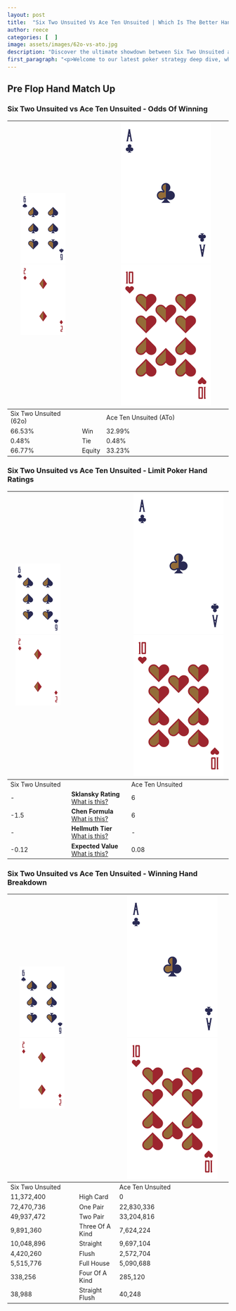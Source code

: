```yaml
---
layout: post
title:  "Six Two Unsuited Vs Ace Ten Unsuited | Which Is The Better Hand In Poker? A Complete Guide"
author: reece
categories: [  ]
image: assets/images/62o-vs-ato.jpg
description: "Discover the ultimate showdown between Six Two Unsuited and Ace Ten Unsuited in poker! Uncover the odds, strategies, and scenarios where one hand triumphs over the other. Get ready to up your poker game with this thrilling analysis."
first_paragraph: "<p>Welcome to our latest poker strategy deep dive, where we're pitting two distinct hands against each other in a high-stakes showdown: Six Two Unsuited vs Ace Ten Unsuited.</p><p>In the dynamic world of poker, every decision counts, and knowing which hand holds the upper hand is key to your success at the table.</p><p>In this article, we'll dissect these two hands, explore the scenarios where one dominates the other, and equip you with the knowledge to make strategic choices that can tip the odds in your favor.</p><p>Get ready to unravel the intriguing dynamics of these poker hands and elevate your game to new heights.</p>"
---
```




[comment]: # (sp0)

## Pre Flop Hand Match Up

<div class="table hand-ratings" markdown="1"> 



### Six Two Unsuited vs Ace Ten Unsuited - Odds Of Winning


    
| ![image info](assets/images/hand1/6.png) ![image info](assets/images/hand1/2o.png) |  | ![image info](assets/images/hand2/A.png) ![image info](assets/images/hand2/To.png) |
| -------- | -------- | -------- |
| Six Two Unsuited (62o) |  | Ace Ten Unsuited (ATo) |
| 66.53% | Win | 32.99% |
| 0.48% | Tie | 0.48% |
| 66.77% | Equity | 33.23% |




[comment]: # (sp1)



### Six Two Unsuited vs Ace Ten Unsuited - Limit Poker Hand Ratings


    
| ![image info](assets/images/hand1/6.png) ![image info](assets/images/hand1/2o.png) |  | ![image info](assets/images/hand2/A.png) ![image info](assets/images/hand2/To.png) |
| -------- | -------- | -------- |
| Six Two Unsuited |  | Ace Ten Unsuited |
| - | **Sklansky Rating** [What is this?](/sklansky-rating-explained) | 6 |
| -1.5 | **Chen Formula** [What is this?](/chen-formula-explained) | 6 |
| - | **Hellmuth Tier** [What is this?](/Hellmuth-tier-explained) | - |
| -0.12 | **Expected Value** [What is this?](/expected-value-explained) | 0.08 |




[comment]: # (sp2)



### Six Two Unsuited vs Ace Ten Unsuited - Winning Hand Breakdown


    
| ![image info](assets/images/hand1/6.png) ![image info](assets/images/hand1/2o.png) |  | ![image info](assets/images/hand2/A.png) ![image info](assets/images/hand2/To.png) |
| -------- | -------- | -------- |
| Six Two Unsuited |  | Ace Ten Unsuited |
| 11,372,400 | High Card | 0 |
| 72,470,736 | One Pair | 22,830,336 |
| 49,937,472 | Two Pair | 33,204,816 |
| 9,891,360 | Three Of A Kind | 7,624,224 |
| 10,048,896 | Straight | 9,697,104 |
| 4,420,260 | Flush | 2,572,704 |
| 5,515,776 | Full House | 5,090,688 |
| 338,256 | Four Of A Kind | 285,120 |
| 38,988 | Straight Flush | 40,248 |




[comment]: # (sp3)



</div>

[comment]: # (sp4)



[comment]: # (sp5)

